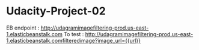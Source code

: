 # Udacity-Project-02
EB endpoint : http://udagramimagefiltering-prod.us-east-1.elasticbeanstalk.com
To test : http://udagramimagefiltering-prod.us-east-1.elasticbeanstalk.comfilteredimage?image_url={{url}}
